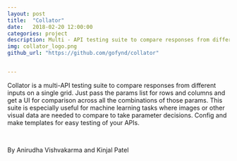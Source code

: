 ```yaml
---
layout: post
title:  "Collator"
date:   2018-02-20 12:00:00
categories: project
description: Multi - API testing suite to compare responses from different inputs
img: collator_logo.png
github_url: "https://github.com/gofynd/collator"


---
```



<p>Collator is a multi-API testing suite to compare responses from different inputs on a single grid. Just pass the params list for rows and columns and get a UI for comparison across all the combinations of those params. This suite is especially useful for machine learning tasks where images or other visual data are needed to compare to take parameter decisions. Config and make templates for easy testing of your APIs.</p>

<br>
<p>By Anirudha Vishvakarma and Kinjal Patel</p>

